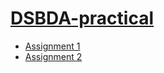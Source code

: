 # [DSBDA-practical]()

  - [Assignment 1](https://github.com/prashantjagtap2909/DSBDA-practical-/blob/main/Assignments/Assignment%201.ipynb)
  - [Assignment 2](https://github.com/prashantjagtap2909/DSBDA-practical-/blob/main/Assignments/Assignment%202.ipynb)
